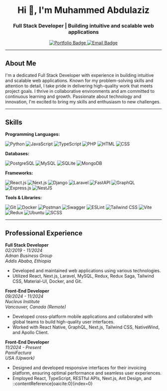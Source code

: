 <h1 align="center">Hi 👋, I'm Muhammed Abdulaziz</h1>
<h3 align="center">Full Stack Developer | Building intuitive and scalable web applications</h3>

<p align="center">
  <a href="https://muhammedabdulaziz.vercel.app/">
    <img src="https://img.shields.io/badge/Portfolio-Visit%20My%20Website-blue" alt="Portfolio Badge" />
  </a>
  <a href="mailto:your-email@example.com">
    <img src="https://img.shields.io/badge/Email-Contact%20Me-red" alt="Email Badge" />
  </a>
</p>

---

## About Me

I'm a dedicated Full Stack Developer with experience in building intuitive and scalable web applications. Known for my problem-solving skills and attention to detail, I take pride in delivering high-quality work that meets project goals. I thrive in collaborative environments and am committed to continuous learning and growth. Passionate about technology and innovation, I'm excited to bring my skills and enthusiasm to new challenges.

---

## Skills

**Programming Languages:**

![Python](https://img.shields.io/badge/Python-3776AB?style=for-the-badge&logo=python&logoColor=white)
![JavaScript](https://img.shields.io/badge/JavaScript-F7DF1E?style=for-the-badge&logo=javascript&logoColor=black)
![TypeScript](https://img.shields.io/badge/TypeScript-3178C6?style=for-the-badge&logo=typescript&logoColor=white)
![PHP](https://img.shields.io/badge/PHP-777BB4?style=for-the-badge&logo=php&logoColor=white)
![HTML](https://img.shields.io/badge/HTML-E34F26?style=for-the-badge&logo=html5&logoColor=white)
![CSS](https://img.shields.io/badge/CSS-1572B6?style=for-the-badge&logo=css3&logoColor=white)

**Databases:**

![PostgreSQL](https://img.shields.io/badge/PostgreSQL-336791?style=for-the-badge&logo=postgresql&logoColor=white)
![MySQL](https://img.shields.io/badge/MySQL-4479A1?style=for-the-badge&logo=mysql&logoColor=white)
![SQLite](https://img.shields.io/badge/SQLite-003B57?style=for-the-badge&logo=sqlite&logoColor=white)
![MongoDB](https://img.shields.io/badge/MongoDB-47A248?style=for-the-badge&logo=mongodb&logoColor=white)

**Frameworks:**

![React.js](https://img.shields.io/badge/React.js-61DAFB?style=for-the-badge&logo=react&logoColor=black)
![Next.js](https://img.shields.io/badge/Next.js-000000?style=for-the-badge&logo=nextdotjs&logoColor=white)
![Django](https://img.shields.io/badge/Django-092E20?style=for-the-badge&logo=django&logoColor=green)
![Laravel](https://img.shields.io/badge/Laravel-FF2D20?style=for-the-badge&logo=laravel&logoColor=white)
![FastAPI](https://img.shields.io/badge/FastAPI-009688?style=for-the-badge&logo=fastapi&logoColor=white)
![GraphQL](https://img.shields.io/badge/GraphQL-E10098?style=for-the-badge&logo=graphql&logoColor=white)
![Express.js](https://img.shields.io/badge/Express.js-000000?style=for-the-badge&logo=express&logoColor=white)
![NestJS](https://img.shields.io/badge/NestJS-E0234E?style=for-the-badge&logo=nestjs&logoColor=white)

**Tools & Libraries:**

![Git](https://img.shields.io/badge/Git-F05032?style=for-the-badge&logo=git&logoColor=white)
![Docker](https://img.shields.io/badge/Docker-2496ED?style=for-the-badge&logo=docker&logoColor=white)
![Postman](https://img.shields.io/badge/Postman-FF6C37?style=for-the-badge&logo=postman&logoColor=white)
![Swagger](https://img.shields.io/badge/Swagger-85EA2D?style=for-the-badge&logo=swagger&logoColor=black)
![ESLint](https://img.shields.io/badge/ESLint-4B32C3?style=for-the-badge&logo=eslint&logoColor=white)
![Tailwind CSS](https://img.shields.io/badge/Tailwind%20CSS-38B2AC?style=for-the-badge&logo=tailwind-css&logoColor=white)
![Vite](https://img.shields.io/badge/Vite-646CFF?style=for-the-badge&logo=vite&logoColor=white)
![Redux](https://img.shields.io/badge/Redux-764ABC?style=for-the-badge&logo=redux&logoColor=white)
![Ubuntu](https://img.shields.io/badge/Ubuntu-E95420?style=for-the-badge&logo=ubuntu&logoColor=white)
![SCSS](https://img.shields.io/badge/SCSS-CC6699?style=for-the-badge&logo=sass&logoColor=white)

---

## Professional Experience

**Full Stack Developer**  
*02/2019 - 11/2024*  
*Adnan Business Group*  
*Addis Ababa, Ethiopia*

- Developed and maintained web applications using various technologies.
- Utilized React, Next.js, Laravel, MySQL, Redux, Redux Saga, Tailwind CSS, Material-UI, Docker, and Git.

**Front-End Developer**  
*09/2024 - 11/2024*  
*Nucleus Institute*  
*Vancouver, Canada (Remote)*

- Developed cross-platform mobile applications and collaborated with global teams to build high-quality user interfaces.
- Worked with React Native, GraphQL, Next.js, Tailwind CSS, NativeWind, and Apollo Client.

**Front-End Developer**  
*11/2024 - Present*  
*PamiFactura*  
*USA (Upwork)*

- Designed and developed responsive interfaces for their invoicing platform, ensuring optimal performance and seamless user experiences.
- Employed React, TypeScript, RESTful APIs, Next.js, Ant Design, and
::contentReference[oaicite:0]{index=0}
 
